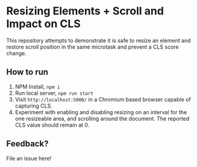 # Resizing Elements + Scroll and Impact on CLS

This repository attempts to demonstrate it is safe to resize an element and restore scroll position in the same microtask and prevent a CLS score change.

## How to run

1. NPM Install, `npm i`
2. Run local server, `npm run start`
3. Visit `http://localhost:5000/` in a Chromium based browser capable of capturing CLS.
4. Experiment with enabling and disabling resizing on an interval for the one resizeable area, and scrolling around the document. The reported CLS value should remain at 0.

## Feedback?

File an issue here!